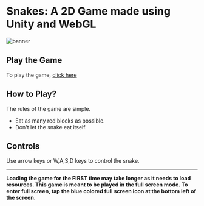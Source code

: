 # Snakes: A 2D Game made using Unity and WebGL

![banner](https://raw.githubusercontent.com/lightlessdays/img/main/galaxyshooter2d/Your%20paragraph%20text%20(1).png)

## Play the Game

To play the game, [click here](https://lightlessdays.github.io/snakes/)

## How to Play?

The rules of the game are simple.

- Eat as many red blocks as possible.
- Don't let the snake eat itself.

## Controls

Use arrow keys or W,A,S,D keys to control the snake.

<hr>
<b>Loading the game for the FIRST time may take longer as it needs to load resources. This game is meant to be played in the full screen mode. To enter full screen, tap the blue colored full screen icon at the bottom left of the screen.</b>
